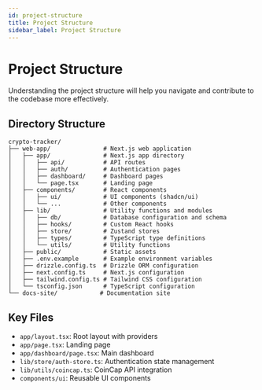 ```yaml
---
id: project-structure
title: Project Structure
sidebar_label: Project Structure
---
```


# Project Structure

Understanding the project structure will help you navigate and contribute to the codebase more effectively.

## Directory Structure

```
crypto-tracker/
├── web-app/               # Next.js web application
│   ├── app/               # Next.js app directory
│   │   ├── api/           # API routes
│   │   ├── auth/          # Authentication pages
│   │   ├── dashboard/     # Dashboard pages
│   │   └── page.tsx       # Landing page
│   ├── components/        # React components
│   │   ├── ui/            # UI components (shadcn/ui)
│   │   └── ...            # Other components
│   ├── lib/               # Utility functions and modules
│   │   ├── db/            # Database configuration and schema
│   │   ├── hooks/         # Custom React hooks
│   │   ├── store/         # Zustand stores
│   │   ├── types/         # TypeScript type definitions
│   │   └── utils/         # Utility functions
│   ├── public/            # Static assets
│   ├── .env.example       # Example environment variables
│   ├── drizzle.config.ts  # Drizzle ORM configuration
│   ├── next.config.ts     # Next.js configuration
│   ├── tailwind.config.ts # Tailwind CSS configuration
│   └── tsconfig.json      # TypeScript configuration
└── docs-site/            # Documentation site
```

## Key Files

- `app/layout.tsx`: Root layout with providers
- `app/page.tsx`: Landing page
- `app/dashboard/page.tsx`: Main dashboard
- `lib/store/auth-store.ts`: Authentication state management
- `lib/utils/coincap.ts`: CoinCap API integration
- `components/ui`: Reusable UI components